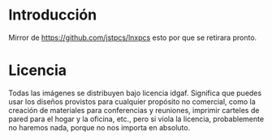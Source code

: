 # Introducción
Mirror de https://github.com/jstpcs/lnxpcs esto por que se retirara pronto.

# Licencia

Todas las imágenes se distribuyen bajo licencia idgaf. 
Significa que puedes usar los diseños provistos para cualquier propósito no comercial, 
como la creación de materiales para conferencias y reuniones, 
imprimir carteles de pared para el hogar y la oficina, etc., 
pero si viola la licencia, probablemente no haremos nada, porque no nos importa en absoluto.
